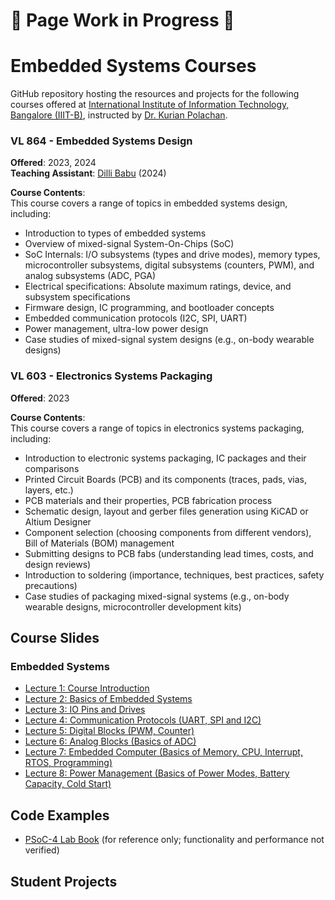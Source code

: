 # 🚧 Page Work in Progress 🚧  
# Embedded Systems Courses 
GitHub repository hosting the resources and projects for the following courses offered at [International Institute of Information Technology, Bangalore (IIIT-B)](https://www.iiitb.ac.in/), instructed by [Dr. Kurian Polachan](https://iiitb.ac.in/faculty/kurian-polachan).

### VL 864 - Embedded Systems Design  
**Offered**: 2023, 2024  
**Teaching Assistant**: [Dilli Babu](https://www.linkedin.com/in/dilli-babu-porlapothula-a123951b1) (2024)

**Course Contents**:  
This course covers a range of topics in embedded systems design, including:  
- Introduction to types of embedded systems  
- Overview of mixed-signal System-On-Chips (SoC)  
- SoC Internals: I/O subsystems (types and drive modes), memory types, microcontroller subsystems, digital subsystems (counters, PWM), and analog subsystems (ADC, PGA)  
- Electrical specifications: Absolute maximum ratings, device, and subsystem specifications  
- Firmware design, IC programming, and bootloader concepts  
- Embedded communication protocols (I2C, SPI, UART)  
- Power management, ultra-low power design  
- Case studies of mixed-signal system designs (e.g., on-body wearable designs)

### VL 603 - Electronics Systems Packaging  
**Offered**: 2023  

**Course Contents**:  
This course covers a range of topics in electronics systems packaging, including:  
- Introduction to electronic systems packaging, IC packages and their comparisons  
- Printed Circuit Boards (PCB) and its components (traces, pads, vias, layers, etc.)  
- PCB materials and their properties, PCB fabrication process 
- Schematic design, layout and gerber files generation using KiCAD or Altium Designer 
- Component selection (choosing components from different vendors), Bill of Materials (BOM) management  
- Submitting designs to PCB fabs (understanding lead times, costs, and design reviews)  
- Introduction to soldering (importance, techniques, best practices, safety precautions)
- Case studies of packaging mixed-signal systems (e.g., on-body wearable designs, microcontroller development kits)

## Course Slides
### Embedded Systems
- [Lecture 1: Course Introduction](./Lecture%20Slides/Embedded-Systems/Lecture-1-Course-Introduction.pdf)
- [Lecture 2: Basics of Embedded Systems](./Lecture%20Slides/Embedded-Systems/Lecture-2-Basics-of-Embedded-Systems.pdf)
- [Lecture 3: IO Pins and Drives](./Lecture%20Slides/Embedded-Systems/Lecture-3-IO-Pins-n-Drives.pdf)
- [Lecture 4: Communication Protocols (UART, SPI and I2C)](./Lecture%20Slides/Embedded-Systems/Lecture-4-Communication-Protocols.pdf)
- [Lecture 5: Digital Blocks (PWM, Counter)](./Lecture%20Slides/Embedded-Systems/Lecture-5-Digital-Blocks.pdf)
- [Lecture 6: Analog Blocks (Basics of ADC)](./Lecture%20Slides/Embedded-Systems/Lecture-6-Analog-Blocks.pdf)
- [Lecture 7: Embedded Computer (Basics of Memory, CPU, Interrupt, RTOS, Programming)](./Lecture%20Slides/Embedded-Systems/Lecture-7-Embedded-Computer.pdf)
- [Lecture 8: Power Management (Basics of Power Modes, Battery Capacity, Cold Start)](./Lecture%20Slides/Embedded-Systems/Power-Management.pdf)

## Code Examples
- [PSoC-4 Lab Book](Code%20Examples/README.md) (for reference only; functionality and performance not verified)

## Student Projects
